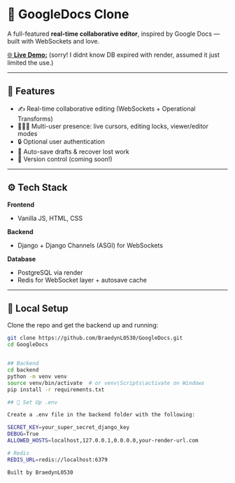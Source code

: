 # 📝 GoogleDocs Clone

A full-featured **real-time collaborative editor**, inspired by Google Docs — built with WebSockets and love.

[🌐 **Live Demo:**](https://realtimecollaborativeeditor.onrender.com)  (sorry! I didnt know DB expired with render, assumed it just limited the use.)

---

## 🚀 Features

- ✍️ Real-time collaborative editing (WebSockets + Operational Transforms)  
- 🧑‍🤝‍🧑 Multi-user presence: live cursors, editing locks, viewer/editor modes  
- 🔒 Optional user authentication  
- 💾 Auto-save drafts & recover lost work  
- 🔁 Version control (coming soon!)

---

## ⚙️ Tech Stack

**Frontend**  
- Vanilla JS, HTML, CSS 

**Backend**  
- Django + Django Channels (ASGI) for WebSockets  


**Database**  
- PostgreSQL via render
- Redis for WebSocket layer + autosave cache

---

## 🧪 Local Setup

Clone the repo and get the backend up and running:

```bash
git clone https://github.com/BraedynL0530/GoogleDocs.git
cd GoogleDocs


## Backend
cd backend
python -m venv venv
source venv/bin/activate  # or venv\Scripts\activate on Windows
pip install -r requirements.txt

## 📄 Set Up .env 

Create a .env file in the backend folder with the following:

SECRET_KEY=your_super_secret_django_key
DEBUG=True
ALLOWED_HOSTS=localhost,127.0.0.1,0.0.0.0,your-render-url.com

# Redis
REDIS_URL=redis://localhost:6379

Built by BraedynL0530

